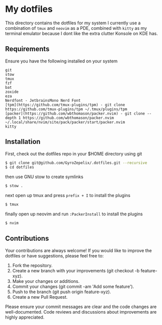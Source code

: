 # My dotfiles

This directory contains the dotfiles for my system
I currently use a combination of `tmux` and `neovim` as a PDE, combined with
`kitty` as my terminal emulator because I dont like the extra clutter Konsole
on KDE has.

## Requirements

Ensure you have the following installed on your system

```
git
stow
tmux
fzf
bat
zoxide
eza
Nerdfont - JetbrainsMono Nerd Font
[tpm](https://github.com/tmux-plugins/tpm) - git clone https://github.com/tmux-plugins/tpm ~/.tmux/plugins/tpm
[packer](https://github.com/wbthomason/packer.nvim) - git clone --depth 1 https://github.com/wbthomason/packer.nvim ~/.local/share/nvim/site/pack/packer/start/packer.nvim
kitty
```

## Installation

First, check out the dotfiles repo in your $HOME directory using git

```bash
$ git clone git@github.com/GyroZepelix/.dotfiles.git --recursive
$ cd dotfiles
```

then use GNU stow to create symlinks

```bash
$ stow .
```

next open up tmux and press `prefix + I` to install the plugins
```bash
$ tmux
```

finally open up neovim and run `:PackerInstall` to install the plugins

```bash
$ nvim
```

## Contributions
Your contributions are always welcome! If you would like to improve the dotfiles or have suggestions, please feel free to:

1. Fork the repository.
2. Create a new branch with your improvements (git checkout -b feature-xyz).
3. Make your changes or additions.
4. Commit your changes (git commit -am 'Add some feature').
5. Push to the branch (git push origin feature-xyz).
6. Create a new Pull Request.

Please ensure your commit messages are clear and the code changes are well-documented. Code reviews and discussions about improvements are highly appreciated.
